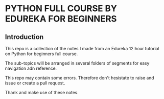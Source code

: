 # PYTHON FULL COURSE BY EDUREKA FOR BEGINNERS 

## Introduction
This repo is a collection of the notes I made from an Edureka 12 hour tutorial on Python for beginners full course.

The sub-topics will be arranged in several folders of segments for easy navigation adn reference.

This repo may contain some errors. Therefore don't hesistate to raise and issue or create a pull request. 

Thank and make use of these notes